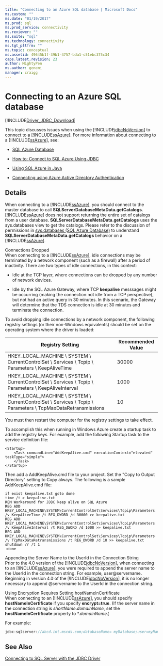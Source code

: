 ```yaml
---
title: "Connecting to an Azure SQL database | Microsoft Docs"
ms.custom: ""
ms.date: "01/19/2017"
ms.prod: sql
ms.prod_service: connectivity
ms.reviewer: ""
ms.suite: "sql"
ms.technology: connectivity
ms.tgt_pltfrm: ""
ms.topic: conceptual
ms.assetid: 49645b1f-39b1-4757-bda1-c51ebc375c34
caps.latest.revision: 23
author: MightyPen
ms.author: genemi
manager: craigg
---
```

# Connecting to an Azure SQL database
[!INCLUDE[Driver_JDBC_Download](../../includes/driver_jdbc_download.md)]

  This topic discusses issues when using the [!INCLUDE[jdbcNoVersion](../../includes/jdbcnoversion_md.md)] to connect to a [!INCLUDE[ssAzure](../../includes/ssazure_md.md)]. For more information about connecting to a [!INCLUDE[ssAzure](../../includes/ssazure_md.md)], see:  
  
-   [SQL Azure Database](http://go.microsoft.com/fwlink/?LinkID=202490)  
  
-   [How to: Connect to SQL Azure Using JDBC](http://msdn.microsoft.com/library/gg715284.aspx)  
  
-   [Using SQL Azure in Java](http://msdn.microsoft.com/library/windowsazure/hh749029(VS.103).aspx)

-   [Connecting using Azure Active Directory Authentication](../../connect/jdbc/connecting-using-azure-active-directory-authentication.md)  
  
## Details  
 When connecting to a [!INCLUDE[ssAzure](../../includes/ssazure_md.md)], you should connect to the master database to call **SQLServerDatabaseMetaData.getCatalogs**.  
 [!INCLUDE[ssAzure](../../includes/ssazure_md.md)] does not support returning the entire set of catalogs from a user database. **SQLServerDatabaseMetaData.getCatalogs** uses the sys.databases view to get the catalogs. Please refer to the discussion of permissions in [sys.databases (SQL Azure Database)](http://go.microsoft.com/fwlink/?LinkId=217396) to understand **SQLServerDatabaseMetaData.getCatalogs** behavior on a [!INCLUDE[ssAzure](../../includes/ssazure_md.md)].  
  
 Connections Dropped  
 When connecting to a [!INCLUDE[ssAzure](../../includes/ssazure_md.md)], idle connections may be terminated by a network component (such as a firewall) after a period of inactivity. There are two types of idle connections, in this context:  
  
-   Idle at the TCP layer, where connections can be dropped by any number of network devices.  
  
-   Idle by the SQL Azure Gateway, where TCP **keepalive** messsages might be occurring (making the connection not idle from a TCP perspective), but not had an active query in 30 minutes. In this scenario, the Gateway will determine that the TDS connection is idle at 30 minutes and terminate the connection.  
  
 To avoid dropping idle connections by a network component, the following registry settings (or their non-Windows equivalents) should be set on the operating system where the driver is loaded:  
  
|Registry Setting|Recommended Value|  
|----------------------|-----------------------|  
|HKEY_LOCAL_MACHINE \ SYSTEM \ CurrentControlSet \ Services \ Tcpip \ Parameters \ KeepAliveTime|30000|  
|HKEY_LOCAL_MACHINE \ SYSTEM \ CurrentControlSet \ Services \ Tcpip \ Parameters \ KeepAliveInterval|1000|  
|HKEY_LOCAL_MACHINE \ SYSTEM \ CurrentControlSet \ Services \ Tcpip \ Parameters \ TcpMaxDataRetransmissions|10|  
  
 You must then restart the computer for the registry settings to take effect.  
  
 To accomplish this when running in Windows Azure create a startup task to add the registry keys.  For example, add the following Startup task to the service definition file:  
  
```  
<Startup>  
    <Task commandLine="AddKeepAlive.cmd" executionContext="elevated" taskType="simple">  
    </Task>  
</Startup>  
```  
  
 Then add a AddKeepAlive.cmd file to your project. Set the "Copy to Output Directory" setting to Copy always. The following is a sample AddKeepAlive.cmd file:  
  
```  
if exist keepalive.txt goto done  
time /t > keepalive.txt  
REM Workaround for JDBC keep alive on SQL Azure  
REG ADD HKEY_LOCAL_MACHINE\SYSTEM\CurrentControlSet\Services\Tcpip\Parameters /v KeepAliveTime /t REG_DWORD /d 30000 >> keepalive.txt  
REG ADD HKEY_LOCAL_MACHINE\SYSTEM\CurrentControlSet\Services\Tcpip\Parameters /v KeepAliveInterval /t REG_DWORD /d 1000 >> keepalive.txt  
REG ADD HKEY_LOCAL_MACHINE\SYSTEM\CurrentControlSet\Services\Tcpip\Parameters /v TcpMaxDataRetransmissions /t REG_DWORD /d 10 >> keepalive.txt  
shutdown /r /t 1  
:done  
```  
  
 Appending the Server Name to the UserId in the Connection String  
 Prior to the 4.0 version of the [!INCLUDE[jdbcNoVersion](../../includes/jdbcnoversion_md.md)], when connecting to an [!INCLUDE[ssAzure](../../includes/ssazure_md.md)], you were required to append the server name to the UserId in the connection string. For example, user@servername. Beginning in version 4.0 of the [!INCLUDE[jdbcNoVersion](../../includes/jdbcnoversion_md.md)], it is no longer necessary to append @servername to the UserId in the connection string.  
  
 Using Encryption Requires Setting hostNameInCertificate  
 When connecting to an [!INCLUDE[ssAzure](../../includes/ssazure_md.md)], you should specify **hostNameInCertificate** if you specify **encrypt=true**. (If the server name in the connection string is *shortName*.*domainName*, set the **hostNameInCertificate** property to \*.*domainName*.)  
  
 For example:  
  
```java
jdbc:sqlserver://abcd.int.mscds.com;databaseName= myDatabase;user=myName;password=myPassword;encrypt=true;hostNameInCertificate= *.int.mscds.com;  
```  
  
## See Also  
 [Connecting to SQL Server with the JDBC Driver](../../connect/jdbc/connecting-to-sql-server-with-the-jdbc-driver.md)  
  
  
